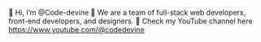 👋 Hi, I’m @Code-devine
👀 We are a team of full-stack web developers, front-end developers, and designers.
🎥 Check my YouTube channel here https://www.youtube.com/@codedevine


